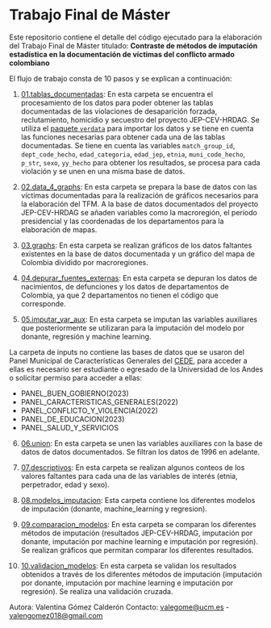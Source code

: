# Trabajo Final de Máster

Este repositorio contiene el detalle del código ejecutado para la elaboración del Trabajo Final de Máster titulado: **Contraste de métodos de imputación estadística en la documentación de víctimas del conflicto armado colombiano**

El flujo de trabajo consta de 10 pasos y se explican a continuación:

1. [01.tablas_documentadas](https://github.com/vgomezc18/TFM/tree/main/01.tablas_documentadas): En esta carpeta se encuentra el procesamiento de los datos para poder obtener las tablas documentadas de las violaciones de desaparición forzada, reclutamiento, homicidio y secuestro del proyecto JEP-CEV-HRDAG. Se utiliza el [paquete `verdata`](https://github.com/HRDAG/verdata) para importar los datos y se tiene en cuenta las funciones necesarias para obtener cada una de las tablas documentadas. Se tiene en cuenta las variables `match_group_id`, `dept_code_hecho`, `edad_categoria`, `edad_jep`, `etnia`, `muni_code_hecho`, `p_str`, `sexo`, `yy_hecho` para obtener los resultados, se procesa para cada violación y se unen en una misma base de datos.

2. [02.data_4_graphs](https://github.com/vgomezc18/TFM/tree/main/02.data_4_graphs): En esta carpeta se prepara la base de datos con las víctimas documentadas para la realización de gráficos necesarios para la elaboración del TFM. A la base de datos documentados del proyecto JEP-CEV-HRDAG se añaden variables como la macroregión, el periodo presidencial y las coordenadas de los departamentos para la elaboración de mapas.

3. [03.graphs](https://github.com/vgomezc18/TFM/tree/main/03.graphs): En esta carpeta se realizan gráficos de los datos faltantes existentes en la base de datos documentada y un gráfico del mapa de Colombia dividido por macroregiones. 

4. [04.depurar_fuentes_externas](https://github.com/vgomezc18/TFM/tree/main/04.depurar_fuentes_externas): En esta carpeta se depuran los datos de nacimientos, de defunciones y los datos de departamentos de Colombia, ya que 2 departamentos no tienen el código que corresponde.

5. [05.imputar_var_aux](https://github.com/vgomezc18/TFM/tree/main/05.imputar_var_aux): En esta carpeta se imputan las variables auxiliares que posteriormente se utilizaran para la imputación del modelo por donante, regresión y machine learning.

La carpeta de inputs no contiene las bases de datos que se usaron del Panel Municipal de Características Generales del [CEDE](https://datoscede.uniandes.edu.co/es/catalogo-de-microdata), para acceder a ellas es necesario ser estudiante o egresado de la Universidad de los Andes o solicitar permiso para acceder a ellas: 

- PANEL_BUEN_GOBIERNO(2023)
- PANEL_CARACTERISTICAS_GENERALES(2022)
- PANEL_CONFLICTO_Y_VIOLENCIA(2022)
- PANEL_DE_EDUCACION(2023)
- PANEL_SALUD_Y_SERVICIOS

6. [06.union](https://github.com/vgomezc18/TFM/tree/main/06.union): En esta carpeta se unen las variables auxiliares con la base de datos de datos documentados. Se filtran los datos de 1996 en adelante.

7. [07.descriptivos](https://github.com/vgomezc18/TFM/tree/main/07.descriptivos): En esta carpeta se realizan algunos conteos de los valores faltantes para cada una de las variables de interés (etnia, perpetrador, edad y sexo).

8. [08.modelos_imputacion](https://github.com/vgomezc18/TFM/tree/main/08.modelos_imputacion): Esta carpeta contiene los diferentes modelos de imputación (donante, machine_learning y regresion). 

9. [09.comparacion_modelos](https://github.com/vgomezc18/TFM/tree/main/09.comparacion_modelos): En esta carpeta se comparan los diferentes métodos de imputación (resultados JEP-CEV-HRDAG, imputación por donante, imputación por machine learning e imputación por regresión). Se realizan gráficos que permitan comparar los diferentes resultados. 

10. [10.validacion_modelos](https://github.com/vgomezc18/TFM/tree/main/10.validacion_modelos): En esta carpeta se validan los resultados obtenidos a través de los diferentes métodos de imputación (imputación por donante, imputación por machine learning e imputación por regresión). Se realiza una validación cruzada.

Autora: Valentina Gómez Calderón
Contacto: valegome@ucm.es - valengomez018@gmail.com